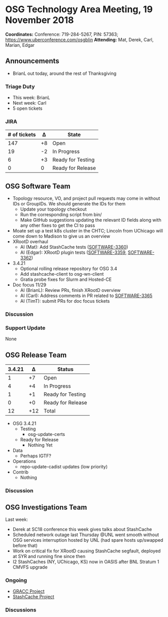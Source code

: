 # OSG Technology Area Meeting, 19 November 2018

**Coordinates:** Conference: 719-284-5267, PIN: 57363; <https://www.uberconference.com/osgblin>
**Attending:** Mat, Derek, Carl, Marian, Edgar


## Announcements

-   BrianL out today, around the rest of Thanksgiving


### Triage Duty

-   This week: BrianL
-   Next week: Carl
-   5 open tickets


### JIRA

| # of tickets | &Delta; | State             |
|------------- |-------- |------------------ |
| 147          | +8      | Open              |
| 19           | -2      | In Progress       |
| 6            | +3      | Ready for Testing |
| 0            |  0      | Ready for Release |


## OSG Software Team

-   Topology resource, VO, and project pull requests may come in without IDs or GroupIDs.
    We should generate the IDs for them
    -   Update your topology checkout
    -   Run the corresponding script from bin/
    -   Make GitHub suggestions updating the relevant ID fields along with any other fixes to get the CI to pass
-   Moate set up a test k8s cluster in the CHTC; Lincoln from UChicago will come down to Madison to give us an overview
-   XRootD overhaul
    -   AI (Mat): Add StashCache tests ([SOFTWARE-3360](https://opensciencegrid.atlassian.net/browse/SOFTWARE-3360))
    -   AI (Edgar): XRootD plugin tests ([SOFTWARE-3359](https://opensciencegrid.atlassian.net/browse/SOFTWARE-3359), [SOFTWARE-3362](https://opensciencegrid.atlassian.net/browse/SOFTWARE-3362))
-   3.4.21
    -   Optional rolling release repository for OSG 3.4
    -   Add stashcache-client to osg-wn-client
    -   Gratia probe fixes for Slurm and Hosted-CE
-   Doc focus 11/29
    -   AI (BrianL): Review PRs, finish XRootD overview
    -   AI (Carl): Address comments in PR related to [SOFTWARE-3365](https://opensciencegrid.atlassian.net/browse/SOFTWARE-3365)
    -   AI (TimT): submit PRs for doc focus tickets


### Discussion



### Support Update

None


## OSG Release Team

| 3.4.21 | &Delta; | Status            |
|------- |-------- |------------------ |
| 1      | +7      | Open              |
| 4      | +4      | In Progress       |
| 1      | +1      | Ready for Testing |
| 0      | +0      | Ready for Release |
| 12     | +12     | Total             |

-   OSG 3.4.21
    -   Testing
        -   osg-update-certs
    -   Ready for Release
        -   Nothing Yet
-   Data
    -   Perhaps IGTF?
-   Operations
    -   repo-update-cadist updates (low priority)
-   Contrib
    -   Nothing

### Discussion



## OSG Investigations Team

Last week:

-   Derek at SC18 conference this week gives talks about StashCache
-   Scheduled network outage last Thursday @UNL went smooth without OSG services interruption hosted by UNL (had spare hosts up/swapped before that)
-   Work on critical fix for XRootD causing StashCache segfault, deployed at SYR and running fine since then
-   I2 StashCaches (NY, UChicago, KS) now in OASIS after BNL Stratum 1 CMVFS upgrade


### Ongoing

-   [GRACC Project](https://opensciencegrid.atlassian.net/projects/GRACC)
-   [StashCache Project](http://opensciencegrid.org/docs/data/stashcache/overview/)


### Discussions

